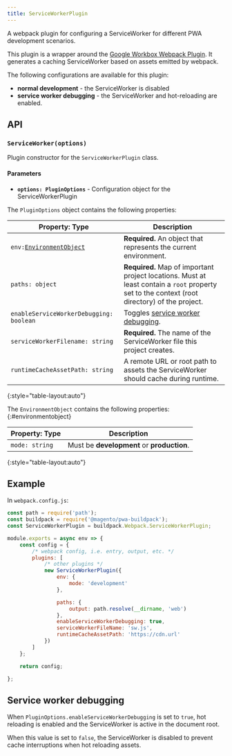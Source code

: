 ```yaml
---
title: ServiceWorkerPlugin
---
```


A webpack plugin for configuring a ServiceWorker for different PWA development scenarios.

This plugin is a wrapper around the [Google Workbox Webpack Plugin].
It generates a caching ServiceWorker based on assets emitted by webpack.

The following configurations are available for this plugin:

* **normal development** - the ServiceWorker is disabled
* **service worker debugging** - the ServiceWorker and hot-reloading are enabled.

## API

### `ServiceWorker(options)`

Plugin constructor for the `ServiceWorkerPlugin` class.

#### Parameters

* **`options: PluginOptions`** - Configuration object for the ServiceWorkerPlugin

The `PluginOptions` object contains the following properties:

| Property: Type                          | Description                                                                        |
| --------------------------------------- | ---------------------------------------------------------------------------------- |
| `env:`[`EnvironmentObject`]             | **Required.** An object that represents the current environment.                   |
| `paths: object`        | **Required.** Map of important project locations. Must at least contain a `root` property set to the context (root directory) of the project. |
| `enableServiceWorkerDebugging: boolean` | Toggles [service worker debugging].                                                |
| `serviceWorkerFilename: string`         | **Required.** The name of the ServiceWorker file this project creates.             |
| `runtimeCacheAssetPath: string`         | A remote URL or root path to assets the ServiceWorker should cache during runtime. |
{:style="table-layout:auto"}

The `EnvironmentObject` contains the following properties:
{:#environmentobject}

| Property: Type  | Description                                |
| --------------- | ------------------------------------------ |
| `mode: string` | Must be **development** or **production**. |
{:style="table-layout:auto"}

## Example

In `webpack.config.js`:

``` js
const path = require('path');
const buildpack = require('@magento/pwa-buildpack');
const ServiceWorkerPlugin = buildpack.Webpack.ServiceWorkerPlugin;

module.exports = async env => {
    const config = {
        /* webpack config, i.e. entry, output, etc. */
        plugins: [
            /* other plugins */
            new ServiceWorkerPlugin({
                env: {
                    mode: 'development'
                },

                paths: {
                    output: path.resolve(__dirname, 'web')
                },
                enableServiceWorkerDebugging: true,
                serviceWorkerFileName: 'sw.js',
                runtimeCacheAssetPath: 'https://cdn.url'
            })
        ]
    };

    return config;

};

```

## Service worker debugging

When `PluginOptions.enableServiceWorkerDebugging` is set to `true`, hot reloading is enabled and the ServiceWorker is active in the document root.

When this value is set to `false`, the ServiceWorker is disabled to prevent cache interruptions when hot reloading assets.


[Google Workbox Webpack Plugin]: https://developers.google.com/web/tools/workbox/guides/generate-service-worker/
[`EnvironmentObject`]: #environmentobject
[service worker debugging]: #service-worker-debugging
